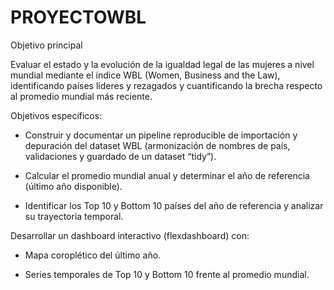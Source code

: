 # PROYECTOWBL

Objetivo principal

Evaluar el estado y la evolución de la igualdad legal de las mujeres a nivel mundial mediante el índice WBL (Women, Business and the Law), identificando países líderes y rezagados y cuantificando la brecha respecto al promedio mundial más reciente.

Objetivos específicos:

- Construir y documentar un pipeline reproducible de importación y depuración del dataset WBL (armonización de nombres de país, validaciones y guardado de un dataset “tidy”).

- Calcular el promedio mundial anual y determinar el año de referencia (último año disponible).

- Identificar los Top 10 y Bottom 10 países del año de referencia y analizar su trayectoria temporal.

Desarrollar un dashboard interactivo (flexdashboard) con:

- Mapa coroplético del último año.

- Series temporales de Top 10 y Bottom 10 frente al promedio mundial.


